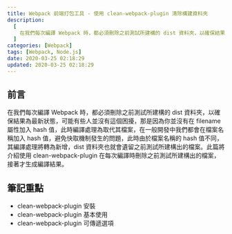 ```yaml
---
title: Webpack 前端打包工具 - 使用 clean-webpack-plugin 清除構建資料夾
description:
  [
    在我們每次編譯 Webpack 時，都必須刪除之前測試所建構的 dist 資料夾，以確保結果為最新狀態，可能有些人並沒有這個困擾，那是因為你並沒有在 filename 屬性加入 hash 值，此時編譯處理為取代其檔案，在一般開發中我們都會在檔案名稱加入 hash 值，避免快取機制發生的問題，此時由於檔案名稱的 hash 值不同，其編譯處理將轉為新增，dist 資料夾也就會遺留之前測試所建構出的檔案。此篇將介紹使用 clean-webpack-plugin 在每次編譯時刪除之前測試所建構出的檔案，接著才生成編譯結果。,
  ]
categories: [Webpack]
tags: [Webpack, Node.js]
date: 2020-03-25 02:18:29
updated: 2020-03-25 02:18:29
---
```


## 前言

在我們每次編譯 Webpack 時，都必須刪除之前測試所建構的 dist 資料夾，以確保結果為最新狀態，可能有些人並沒有這個困擾，那是因為你並沒有在 filename 屬性加入 hash 值，此時編譯處理為取代其檔案，在一般開發中我們都會在檔案名稱加入 hash 值，避免快取機制發生的問題，此時由於檔案名稱的 hash 值不同，其編譯處理將轉為新增，dist 資料夾也就會遺留之前測試所建構出的檔案。此篇將介紹使用 clean-webpack-plugin 在每次編譯時刪除之前測試所建構出的檔案，接著才生成編譯結果。

## 筆記重點

- clean-webpack-plugin 安裝
- clean-webpack-plugin 基本使用
- clean-webpack-plugin 可傳遞選項


